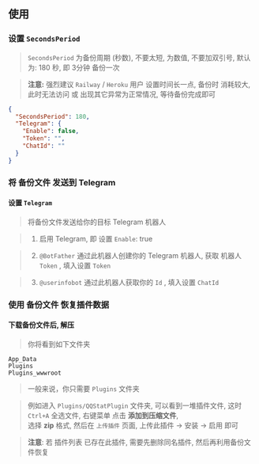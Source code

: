




## 使用


### 设置 `SecondsPeriod`

> `SecondsPeriod` 为备份周期 (秒数), 不要太短, 为数值, 不要加双引号, 默认为: 180 秒, 即 3分钟 备份一次       

> **注意:** 强烈建议 `Railway` / `Heroku` 用户 设置时间长一点, 备份时 消耗较大, 此时无法访问 或 出现其它异常为正常情况, 等待备份完成即可

```json
{
  "SecondsPeriod": 180,
  "Telegram": {
    "Enable": false,
    "Token": "",
    "ChatId": ""
  }
}
```


### 将 备份文件 发送到 Telegram

#### 设置 `Telegram`

> 将备份文件发送给你的目标 Telegram 机器人

> 1. 启用 Telegram, 即 设置 `Enable`: true  

> 2. `@BotFather` 通过此机器人创建你的 Telegram 机器人, 获取 机器人 `Token` , 填入设置 `Token`

> 3. `@userinfobot` 通过此机器人获取你的 `Id` , 填入设置 `ChatId`




### 使用 备份文件 恢复插件数据

#### 下载备份文件后, 解压

> 你将看到如下文件夹

```
App_Data
Plugins
Plugins_wwwroot
```

> 一般来说，你只需要 `Plugins` 文件夹

> 例如进入 `Plugins/QQStatPlugin` 文件夹, 可以看到一堆插件文件, 这时 `Ctrl+A` 全选文件, 右键菜单 点击 **添加到压缩文件**,     
> 选择 **zip** 格式, 然后在 `上传插件` 页面, 上传此插件 -> 安装 -> 启用 即可


> **注意**: 若 插件列表 已存在此插件, 需要先删除同名插件, 然后再利用备份文件恢复



